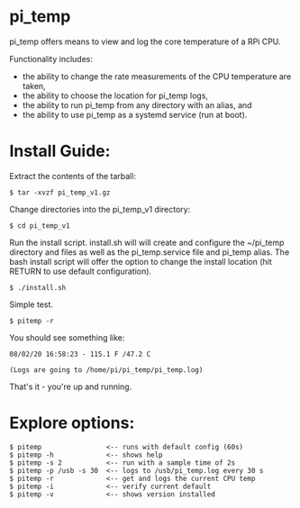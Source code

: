 # pi_temp

pi_temp offers means to view and log the core temperature of a RPi CPU.

Functionality includes: 
  - the ability to change the rate measurements of the CPU temperature are taken, 
  - the ability to choose the location for pi_temp logs,
  - the ability to run pi_temp from any directory with an alias, and
  - the ability to use pi_temp as a systemd service (run at boot).

# Install Guide:

Extract the contents of the tarball:

    $ tar -xvzf pi_temp_v1.gz

Change directories into the pi_temp_v1 directory:

    $ cd pi_temp_v1

Run the install script.  install.sh will will create and configure the ~/pi_temp directory and files as well as the pi_temp.service file and pi_temp alias.  The bash install script will offer the option to change the install location (hit RETURN to use default configuration).

    $ ./install.sh

Simple test. 

    $ pitemp -r

You should see something like:

    08/02/20 16:58:23 - 115.1 F /47.2 C

    (Logs are going to /home/pi/pi_temp/pi_temp.log)

That's it - you're up and running.

# Explore options:

    $ pitemp                <-- runs with default config (60s)
    $ pitemp -h             <-- shows help
    $ pitemp -s 2           <-- run with a sample time of 2s
    $ pitemp -p /usb -s 30  <-- logs to /usb/pi_temp.log every 30 s
    $ pitemp -r             <-- get and logs the current CPU temp
    $ pitemp -i             <-- verify current default
    $ pitemp -v             <-- shows version installed
